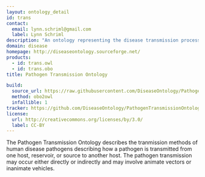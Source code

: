 ```yaml
---
layout: ontology_detail
id: trans
contact:
  email: lynn.schriml@gmail.com
  label: Lynn Schriml
description: "An ontology representing the disease transmission process during which the pathogen is transmitted directly or indirectly from its natural reservoir, a susceptible host or source to a new host."
domain: disease
homepage: http://diseaseontology.sourceforge.net/
products:
  - id: trans.owl
  - id: trans.obo
title: Pathogen Transmission Ontology

build:
  source_url: https://raw.githubusercontent.com/DiseaseOntology/PathogenTransmissionOntology/blob/master/src/ontology/transmission_process.obo
  method: obo2owl
  infallible: 1
tracker: https://github.com/DiseaseOntology/PathogenTransmissionOntology/issues
license:
  url: http://creativecommons.org/licenses/by/3.0/
  label: CC-BY
---
```


The Pathogen Transmission Ontology describes the tranmission methods of human disease pathogens describing how a pathogen is transmitted from one host, reservoir, or source to another host. The pathogen transmission may occur either directly or indirectly and may involve animate vectors or inanimate vehicles.
